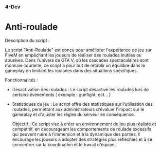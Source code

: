 ####       ####
###  4-Dev  ###
##           ##
#             #

# Anti-roulade
Description du script :

  Le script "Anti-Roulade" est conçu pour améliorer l'expérience de jeu sur FiveM en empêchant les joueurs de réaliser des roulades inutiles ou abusives.
Dans l'univers de GTA V, où les cascades spectaculaires sont monnaie courante, 
ce script a pour but de rétablir un équilibre dans le gameplay en limitant les roulades dans des situations spécifiques.

  Fonctionnalités :
- Désactivation des roulades : Le script désactive les roulades lors de certains événements ( exemple : gunfight, ect... )
- Statistiques de jeu : Le script offre des statistiques sur l'utilisation des roulades, permettant aux administrateurs d'évaluer l'impact sur le gameplay et d'ajuster les règles du serveur en conséquence.

  Objectif : Ce script vise à créer un environnement de jeu plus réaliste et compétitif, en décourageant les comportements de roulade excessifs qui peuvent nuire à l'immersion et à la dynamique des parties. Il encourage les joueurs à adopter des stratégies plus réfléchies et à se concentrer sur la coordination et le travail d'équipe.
